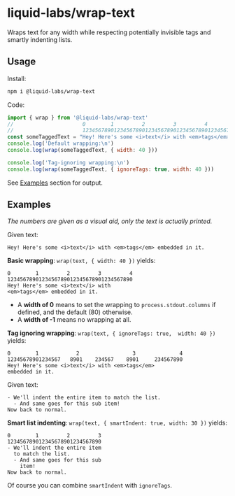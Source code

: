 # liquid-labs/wrap-text

Wraps text for any width while respecting potentially invisible tags and smartly indenting lists.

## Usage

Install:
```bash
npm i @liquid-labs/wrap-text
```

Code:
```javascript
import { wrap } from '@liquid-labs/wrap-text'
//                      0        1         2         3         4         5         6
//                      12345678901234567890123456789012345678901234567890123456789012
const someTaggedText = "Hey! Here's some <i>text</i> with <em>tags</em> embedded in it."
console.log('Default wrapping:\n')
console.log(wrap(someTaggedText, { width: 40 }))

console.log('Tag-ignoring wrapping:\n')
console.log(wrap(someTaggedText, { ignoreTags: true, width: 40 }))
```

See [Examples](#examples) section for output.

## Examples

_The numbers are given as a visual aid, only the text is actually printed._

Given text:
```
Hey! Here's some <i>text</i> with <em>tags</em> embedded in it.
```

__Basic wrapping__: `wrap(text, { width: 40 })` yields:
```
0        1         2         3         4
1234567890123456789012345678901234567890
Hey! Here's some <i>text</i> with
<em>tags</em> embedded in it.
```

- A __width of 0__ means to set the wrapping to `process.stdout.columns` if defined, and the default (80) otherwise.
- A __width of -1__ means no wrapping at all.

__Tag ignoring wrapping__: `wrap(text, { ignoreTags: true,  width: 40 })` yields:
```
0        1            2                 3              4
12345678901234567   8901    234567    8901     234567890
Hey! Here's some <i>text</i> with <em>tags</em>
embedded in it.
```

Given text:
```
- We'll indent the entire item to match the list.
  - And same goes for this sub item!
Now back to normal.
```

__Smart list indenting__: `wrap(text, { smartIndent: true, width: 30 })` yields:
```
0        1         2         3
123456789012345678901234567890
- We'll indent the entire item
  to match the list.
  - And same goes for this sub 
    item!
Now back to normal.
```

Of course you can combine `smartIndent` with `ignoreTags`.